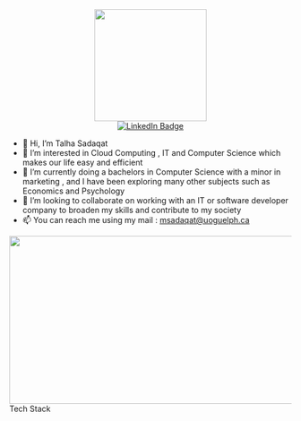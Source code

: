 <div id="header" align="center">
  <img src= "https://media.giphy.com/media/RN8FdaB6T1bkkI5n4I/giphy.gif" width="200"/>
</div>

<div id="badges" align="center">
  <a href="https://www.linkedin.com/in/talha-sadaqat/">
    <img src="https://img.shields.io/badge/LinkedIn-blue?style=for-the-badge&logo=linkedin&logoColor=white" alt="LinkedIn Badge"/>
  </a>
</div>

- 👋 Hi, I’m Talha Sadaqat
- 👀 I’m interested in Cloud Computing , IT and Computer Science which makes our life easy and efficient 
- 🌱 I’m currently doing a bachelors in Computer Science with a minor in marketing , and I have been exploring many other subjects such as Economics and Psychology
- 💞️ I’m looking to collaborate on working with an IT or software developer company to broaden my skills and contribute to my society 
- 📫 You can reach me using my mail : msadaqat@uoguelph.ca

<div align="center">
  <img src="[https://media.giphy.com/media/dWesBcTLavkZuG35MI/giphy.gif](https://media.giphy.com/media/TFPdmm3rdzeZ0kP3zG/giphy.gif)" width="600" height="300"/>
</div>
Tech Stack

<!---
Computer science has helped revolutionize the world making life easier and work more productive for businesses. I have spent my life in Dubai, 
a country that is involving digital technology and artificial intelligence in almost every system, smart driving test, smart police stations, robotic surgery and many more. 
Surrounded by automation and computers made me fall in love with computer science and I would always get personal satisfaction whenever I would help my teachers and classmates
with setting up PC equipment’s at school.

Through my education, I have developed a wide range of technical skills that will help me to succeed in this role. My Bachelor of Computer Science has placed emphasis on 
practical designing of software with analytic tools of C, C++, and JAVA. This allowed me to take a systematic approach to work and has improved my ability to anticipate 
and diagnose problems. Moreover, I helped with Installing and configuring computer hardware, software, systems, networks, printers, and scanners at my school 
during the Science fair. In my advance programming course, I designed a Bus Reservation program that allowed users to book seats on a bus. Furthermore, I also 
developed an investments record software along with its graphical user interface using JAVA to keep track for buying or selling investments, searching for investments, updating prices, 
calculating total gain and much more. I created a very efficient error free program and received constructive feedback from my professor.

Additionally, my completion of a Duke of Edinburgh International Award has boosted my leadership skills and enhanced my public speaking skills. This award required me to 
speak publicly to groups of various sizes, allowing me to demonstrate confidence and ability to craft convincing and engaging messages. Furthermore, I was the captain of the 
sports club in which I led and provided training to around 250 students which resulted us in winning the annual sports day.

My advance and efficient programming ability and computer hardware knowledge along with my strong leadership skills, will make me a valuable member of your team.
I would appreciate the opportunity to have an interview with you to discuss the position further and thank you for your consideration.

--->

